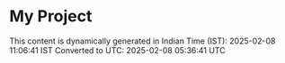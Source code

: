 # My Project

This content is dynamically generated in Indian Time (IST): 2025-02-08 11:06:41 IST
Converted to UTC: 2025-02-08 05:36:41 UTC
